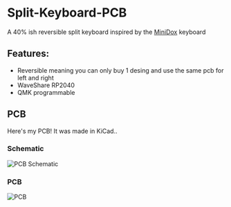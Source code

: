 # Split-Keyboard-PCB
A 40% ish reversible split keyboard inspired by the [MiniDox](https://github.com/That-Canadian/MiniDox_PCB) keyboard

## Features:

- Reversible meaning you can only buy 1 desing and use the same pcb for left and right
- WaveShare RP2040
- QMK programmable

## PCB

Here's my PCB! It was made in KiCad..

### Schematic
![PCB Schematic](https://hc-cdn.hel1.your-objectstorage.com/s/v3/d4725ec4d13e3297cc43a62d7b7fab30dcb2146b_screenshot_20250429_141337.png)

### PCB
![PCB](https://hc-cdn.hel1.your-objectstorage.com/s/v3/6fd86ed159e54548f2f056bee3e29779e99444c3_screenshot_20250429_141025.png)
